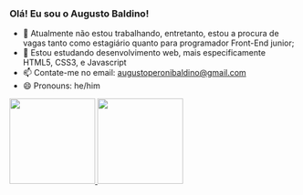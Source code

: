 ### Olá! Eu sou o Augusto Baldino!

- 🔭 Atualmente não estou trabalhando, entretanto, estou a procura de vagas tanto como estagiário quanto para programador Front-End junior;
- 🌱 Estou estudando desenvolvimento web, mais especificamente HTML5, CSS3, e Javascript
- 📫 Contate-me no email: augustoperonibaldino@gmail.com
- 😄 Pronouns: he/him

<div>
  <a href="https://github.com/AugustoPBaldino">
  <img height="150em" src="https://github-readme-stats.vercel.app/api/?username=AugustoPBaldino&repo=github-README.md&show_icons=true&theme=dracula" />
  <img height="150em" src="https://github-readme-stats.vercel.app/api/top-langs/?username=AugustoPBaldino&layout=compact&langs_count=16&theme=dracula" />
  </a>
  
  
  
</div>


